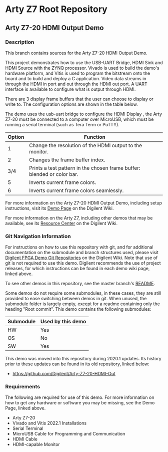 # Arty Z7 Root Repository

## Arty Z7-20 HDMI Output Demo

### Description

This branch contains sources for the Arty Z7-20 HDMI Output Demo.

This project demonstrates how to use the USB-UART Bridge, HDMI Sink and HDMI Source with the ZYNQ processor. Vivado is used to build the demo's hardware platform, and Vitis is used to program the bitstream onto the board and to build and deploy a C application. Video data streams in through the HDMI in port and out through the HDMI out port. A UART interface is available to configure what is output through HDMI.

There are 3 display frame buffers that the user can choose to display or write to. The configuration options are shown in the table below.

The demo uses the usb-uart bridge to configure the HDMI Display , the Arty Z7-20 must be connected to a computer over MicroUSB, which must be running a serial terminal (such as Tera Term or PuTTY).

| Option    | Function                                                                  |
| --------- | ------------------------------------------------------------------------- |
| 1         | Change the resolution of the HDMI output to the monitor.                  |
| 2         | Changes the frame buffer index.                                           |
| 3/4       | Prints a test pattern in the chosen frame buffer: blended or color bar.   |
| 5         | Inverts current frame colors.                                             |
| 6         | Inverts current frame colors seamlessly.                                  |

For more information on the Arty Z7-20 HDMI Output Demo, including setup instructions, visit its [Demo Page](https://reference.digilentinc.com/reference/programmable-logic/arty-z7/demos/hdmi-output) on the Digilent Wiki.

For more information on the Arty Z7, including other demos that may be available, see its [Resource Center](https://reference.digilentinc.com/reference/programmable-logic/arty-z7/start) on the Digilent Wiki.

### Git Navigation Information

For instructions on how to use this repository with git, and for additional documentation on the submodule and branch structures used, please visit [Digilent FPGA Demo Git Repositories](https://reference.digilentinc.com/reference/programmable-logic/documents/git) on the Digilent Wiki. Note that use of git is not required to use this demo. Digilent recommends the use of project releases, for which instructions can be found in each demo wiki page, linked above.

To see other demos in this repository, see the master branch's [README](https://github.com/Digilent/Arty-Z7).

Some demos do not require some submodules, in these cases, they are still provided to ease switching between demos in git. When unused, the submodule folder is largely empty, except for a readme containing only the heading "Root commit". This demo contains the following submodules:

| Submodule | Used by this demo |
|-----------|-------------------|
| HW        | Yes               |
| OS        | No                |
| SW        | Yes               |

This demo was moved into this repository during 2020.1 updates. Its history prior to these updates can be found in its old repository, linked below:
* https://github.com/Digilent/Arty-Z7-20-HDMI-Out

### Requirements

The following are required for use of this demo. For more information on how to get any hardware or software you may be missing, see the Demo Page, linked above.

* Arty Z7-20
* Vivado and Vitis 2022.1 Installations
* Serial Terminal
* MicroUSB Cable for Programming and Communication
* HDMI Cable
* HDMI-capable Monitor